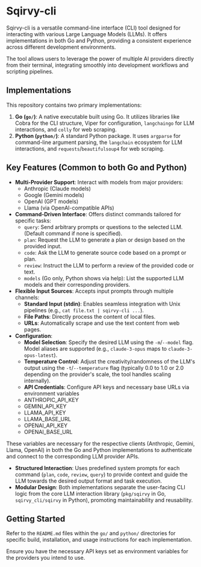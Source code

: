 # Sqirvy-cli

Sqirvy-cli is a versatile command-line interface (CLI) tool designed for interacting with various Large Language Models (LLMs). It offers implementations in both Go and Python, providing a consistent experience across different development environments.

The tool allows users to leverage the power of multiple AI providers directly from their terminal, integrating smoothly into development workflows and scripting pipelines.

## Implementations

This repository contains two primary implementations:

1.  **Go (`go/`)**: A native executable built using Go. It utilizes libraries like Cobra for the CLI structure, Viper for configuration, `langchaingo` for LLM interactions, and `colly` for web scraping.
2.  **Python (`python/`)**: A standard Python package. It uses `argparse` for command-line argument parsing, the `langchain` ecosystem for LLM interactions, and `requests`/`beautifulsoup4` for web scraping.

## Key Features (Common to both Go and Python)

*   **Multi-Provider Support**: Interact with models from major providers:
    *   Anthropic (Claude models)
    *   Google (Gemini models)
    *   OpenAI (GPT models)
    *   Llama (via OpenAI-compatible APIs)
*   **Command-Driven Interface**: Offers distinct commands tailored for specific tasks:
    *   `query`: Send arbitrary prompts or questions to the selected LLM. (Default command if none is specified).
    *   `plan`: Request the LLM to generate a plan or design based on the provided input.
    *   `code`: Ask the LLM to generate source code based on a prompt or plan.
    *   `review`: Instruct the LLM to perform a review of the provided code or text.
    *   `models` (Go only, Python shows via help): List the supported LLM models and their corresponding providers.
*   **Flexible Input Sources**: Accepts input prompts through multiple channels:
    *   **Standard Input (stdin)**: Enables seamless integration with Unix pipelines (e.g., `cat file.txt | sqirvy-cli ...`).
    *   **File Paths**: Directly process the content of local files.
    *   **URLs**: Automatically scrape and use the text content from web pages.
*   **Configuration**:
    *   **Model Selection**: Specify the desired LLM using the `-m`/`--model` flag. Model aliases are supported (e.g., `claude-3-opus` maps to `claude-3-opus-latest`).
    *   **Temperature Control**: Adjust the creativity/randomness of the LLM's output using the `-t`/`--temperature` flag (typically 0.0 to 1.0 or 2.0 depending on the provider's scale, the tool handles scaling internally).
    *   **API Credentials**: Configure API keys and necessary base URLs  via environment variables
      - ANTHROPIC_API_KEY
      - GEMINI_API_KEY
      - LLAMA_API_KEY
      - LLAMA_BASE_URL
      - OPENAI_API_KEY
      - OPENAI_BASE_URL

These variables are necessary for the respective clients (Anthropic, Gemini, Llama, OpenAI) in both the Go and Python implementations to authenticate and connect to the corresponding LLM provider APIs.   
*   **Structured Interaction**: Uses predefined system prompts for each command (`plan`, `code`, `review`, `query`) to provide context and guide the LLM towards the desired output format and task execution.
*   **Modular Design**: Both implementations separate the user-facing CLI logic from the core LLM interaction library (`pkg/sqirvy` in Go, `sqirvy_cli/sqirvy` in Python), promoting maintainability and reusability.

## Getting Started

Refer to the `README.md` files within the `go/` and `python/` directories for specific build, installation, and usage instructions for each implementation.

Ensure you have the necessary API keys set as environment variables for the providers you intend to use.

